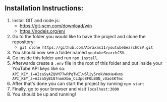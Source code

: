 ## Installation Instructions:

1. Install GIT and node.js:
    - https://git-scm.com/download/win
    - https://nodejs.org/en/
2. Go to the folder you would like to have the project and clone the repository:
    - `git clone https://github.com/Abraxas11/youtubeSearchCSV.git`
3. You should now see a folder named `youtubeSearchCSV`.
4. Go inside this folder and run `npm install`.
5. Afterwards create a `.env` file in the root of this folder and put inside your YouTube API keys like so:
`API_KEY_1=AIzaSyAZQVM77wRPqTwIlw5liy5rokVWoHe4kms
API_KEY_2=AIzaSyB187nomXbo_CL3pd8FOLBQN_vUaoSKTmc`
5. After that's done you can start the project by running `npm start`
6. Finally, go to your browser and visit `localhost:3000`
7. You should be up and running!